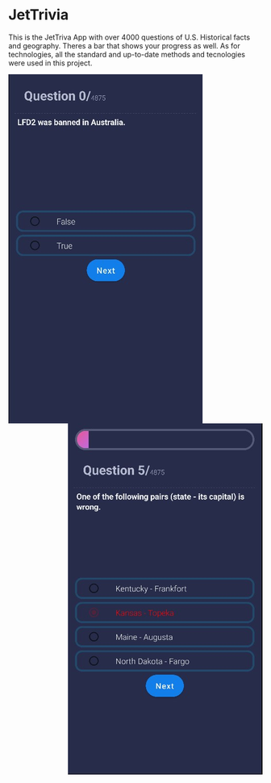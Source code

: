 # JetTrivia

This is the JetTriva App with over 4000 questions of U.S. Historical facts and geography. Theres a bar that shows your progress as well. 
As for technologies, all the standard and up-to-date methods and tecnologies were used in this project.


<img align = "left" src = "JTPICS/Screenshot%202022-08-06%20145148.jpg">             <img align = "right" src = "JTPICS/Screenshot%202022-08-06%20145234.jpg">
